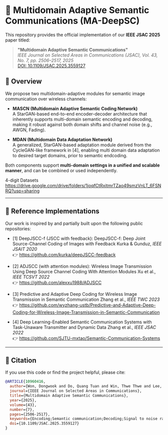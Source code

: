 # 🧠 Multidomain Adaptive Semantic Communications (MA-DeepSC)

This repository provides the official implementation of our **IEEE JSAC 2025** paper titled:

> **"Multidomain Adaptive Semantic Communications"**  
> *IEEE Journal on Selected Areas in Communications (JSAC), Vol. 43, No. 7, pp. 2506–2517, 2025*  
> [DOI: 10.1109/JSAC.2025.3559127](https://doi.org/10.1109/JSAC.2025.3559127)

## 🔧 Overview

We propose two multidomain-adaptive modules for semantic image communication over wireless channels:

- **MASCN (Multidomain Adaptive Semantic Coding Network)**  
  A StarGAN-based end-to-end encoder-decoder architecture that inherently supports multi-domain semantic encoding and decoding, making it robust against both domain shifts and channel noise (e.g., AWGN, Fading).

- **MDAN (Multidomain Data Adaptation Network)**  
  A generalized, StarGAN-based adaptation module derived from the CycleGAN-like framework in [4], enabling multi domain data adaptation to desired target domains, prior to semantic endcoding.

Both components support **multi-domain settings in a unified and scalable manner**, and can be combined or used independently.

4-digit Datasets
https://drive.google.com/drive/folders/1joqfCtRxitmrTZao49smzVnLT_6FSNRQ?usp=sharing


---

## 📁 Reference Implementations

Our work is inspired by and partially built upon the following public repositories:

- [1] DeepJSCC-f (JSCC with feedback): DeepJSCC-f: Deep Joint Source-Channel Coding of Images with Feedback
  Kurka & Gunduz, *IEEE JSAIT 2020*  
  👉 https://github.com/kurka/deepJSCC-feedback

- [2] ADJSCC (with attention modules): Wireless Image Transmission Using Deep Source Channel Coding With Attention Modules
  Xu et al., *IEEE TCSVT 2022*  
  👉 https://github.com/alexxu1988/ADJSCC

- [3] Predictive and Adaptive Deep Coding for Wireless Image Transmission in Semantic Communication 
  Zhang et al., *IEEE TWC 2023*  
  👉 https://github.com/wyzhang-ustb/Predictive-and-Adaptive-Deep-Coding-for-Wireless-Image-Transmission-in-Semantic-Communication

- [4] Deep Learning-Enabled Semantic Communication Systems with Task-Unaware Transmitter and Dynamic Data 
  Zhang et al., *IEEE JSAC 2022*  
  👉 https://github.com/SJTU-mxtao/Semantic-Communication-Systems

---

## 📝 Citation

If you use this code or find the project helpful, please cite:

```bibtex
@ARTICLE{10960416,
  author={Won, Dongwook and Do, Quang Tuan and Win, Thwe Thwe and Lee, Donghyun and Oh, Junsuk and Cho, Sungrae},
  journal={IEEE Journal on Selected Areas in Communications}, 
  title={Multidomain Adaptive Semantic Communications}, 
  year={2025},
  volume={43},
  number={7},
  pages={2506-2517},
  keywords={Encoding;Semantic communication;Decoding;Signal to noise ratio;Adaptive systems;Transmitters;Generators;Receivers;Scalability;Adaptation models;Semantic communications;semantic coding;domain adaptation},
  doi={10.1109/JSAC.2025.3559127}
}
